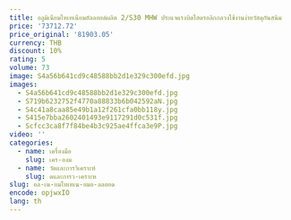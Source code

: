 ```yaml
---
title: อลูมิเนียมไทเทเนียมอัลลอยด์ผลิต 2/S30 MHW ประแจแรงบิดไฮดรอลิกกลวงใช้งานง่ายวัสดุกันสนิม
price: '73712.72'
price_original: '81903.05'
currency: THB
discount: 10%
rating: 5
volume: 73
image: S4a56b641cd9c48588bb2d1e329c300efd.jpg
images:
  - S4a56b641cd9c48588bb2d1e329c300efd.jpg
  - S719b6232752f4770a88833b6b042592aN.jpg
  - S4c41a8caa85e49b1a12f261cfa0bb118y.jpg
  - S415e7bba2602401493e9117291d0c531f.jpg
  - Scfcc3ca8f7f84be4b3c925ae4ffca3e9P.jpg
video: ''
categories:
  - name: เครื่องมือ
    slug: เคร-องม
  - name: วัดและการวิเคราะห์
    slug: ดและการว-เคราะห
slug: อล-เน-ยมไทเทเน-ยมอ-ลลอยด
encode: opjwxIO
lang: th
---
```

  